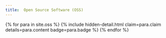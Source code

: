 ```yaml
---
title:  Open Source Software (OSS)
---
```


<dl>

{% for para in site.oss %}
    {% include hidden-detail.html claim=para.claim details=para.content badge=para.badge %}
{% endfor %}

</dl>